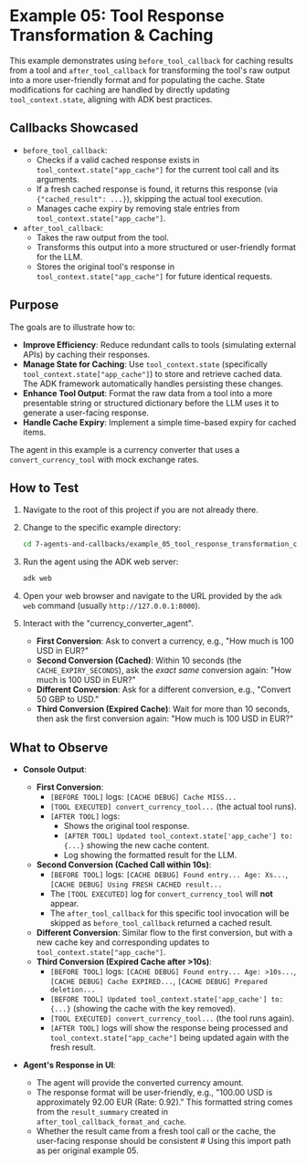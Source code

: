 # Example 05: Tool Response Transformation & Caching

This example demonstrates using `before_tool_callback` for caching results from a tool and `after_tool_callback` for transforming the tool's raw output into a more user-friendly format and for populating the cache. State modifications for caching are handled by directly updating `tool_context.state`, aligning with ADK best practices.

## Callbacks Showcased

- `before_tool_callback`:
  - Checks if a valid cached response exists in `tool_context.state["app_cache"]` for the current tool call and its arguments.
  - If a fresh cached response is found, it returns this response (via `{"cached_result": ...}`), skipping the actual tool execution.
  - Manages cache expiry by removing stale entries from `tool_context.state["app_cache"]`.
- `after_tool_callback`:
  - Takes the raw output from the tool.
  - Transforms this output into a more structured or user-friendly format for the LLM.
  - Stores the original tool's response in `tool_context.state["app_cache"]` for future identical requests.

## Purpose

The goals are to illustrate how to:

- **Improve Efficiency**: Reduce redundant calls to tools (simulating external APIs) by caching their responses.
- **Manage State for Caching**: Use `tool_context.state` (specifically `tool_context.state["app_cache"]`) to store and retrieve cached data. The ADK framework automatically handles persisting these changes.
- **Enhance Tool Output**: Format the raw data from a tool into a more presentable string or structured dictionary before the LLM uses it to generate a user-facing response.
- **Handle Cache Expiry**: Implement a simple time-based expiry for cached items.

The agent in this example is a currency converter that uses a `convert_currency_tool` with mock exchange rates.

## How to Test

1.  Navigate to the root of this project if you are not already there.
2.  Change to the specific example directory:
    ```bash
    cd 7-agents-and-callbacks/example_05_tool_response_transformation_caching
    ```
3.  Run the agent using the ADK web server:
    ```bash
    adk web
    ```
4.  Open your web browser and navigate to the URL provided by the `adk web` command (usually `http://127.0.0.1:8000`).
5.  Interact with the "currency_converter_agent".

    - **First Conversion**: Ask to convert a currency, e.g., "How much is 100 USD in EUR?"
    - **Second Conversion (Cached)**: Within 10 seconds (the `CACHE_EXPIRY_SECONDS`), ask the _exact same_ conversion again: "How much is 100 USD in EUR?"
    - **Different Conversion**: Ask for a different conversion, e.g., "Convert 50 GBP to USD."
    - **Third Conversion (Expired Cache)**: Wait for more than 10 seconds, then ask the first conversion again: "How much is 100 USD in EUR?"

## What to Observe

- **Console Output**:

  - **First Conversion**:
    - `[BEFORE TOOL]` logs: `[CACHE DEBUG] Cache MISS...`
    - `[TOOL EXECUTED] convert_currency_tool...` (the actual tool runs).
    - `[AFTER TOOL]` logs:
      - Shows the original tool response.
      - `[AFTER TOOL] Updated tool_context.state['app_cache'] to: {...}` showing the new cache content.
      - Log showing the formatted result for the LLM.
  - **Second Conversion (Cached Call within 10s)**:
    - `[BEFORE TOOL]` logs: `[CACHE DEBUG] Found entry... Age: Xs...`, `[CACHE DEBUG] Using FRESH CACHED result...`
    - The `[TOOL EXECUTED]` log for `convert_currency_tool` will **not** appear.
    - The `after_tool_callback` for this specific tool invocation will be skipped as `before_tool_callback` returned a cached result.
  - **Different Conversion**: Similar flow to the first conversion, but with a new cache key and corresponding updates to `tool_context.state["app_cache"]`.
  - **Third Conversion (Expired Cache after >10s)**:
    - `[BEFORE TOOL]` logs: `[CACHE DEBUG] Found entry... Age: >10s...`, `[CACHE DEBUG] Cache EXPIRED...`, `[CACHE DEBUG] Prepared deletion...`
    - `[BEFORE TOOL] Updated tool_context.state['app_cache'] to: {...}` (showing the cache with the key removed).
    - `[TOOL EXECUTED] convert_currency_tool...` (the tool runs again).
    - `[AFTER TOOL]` logs will show the response being processed and `tool_context.state["app_cache"]` being updated again with the fresh result.

- **Agent's Response in UI**:
  - The agent will provide the converted currency amount.
  - The response format will be user-friendly, e.g., "100.00 USD is approximately 92.00 EUR (Rate: 0.92)." This formatted string comes from the `result_summary` created in `after_tool_callback_format_and_cache`.
  - Whether the result came from a fresh tool call or the cache, the user-facing response should be consistent # Using this import path as per original example 05.
